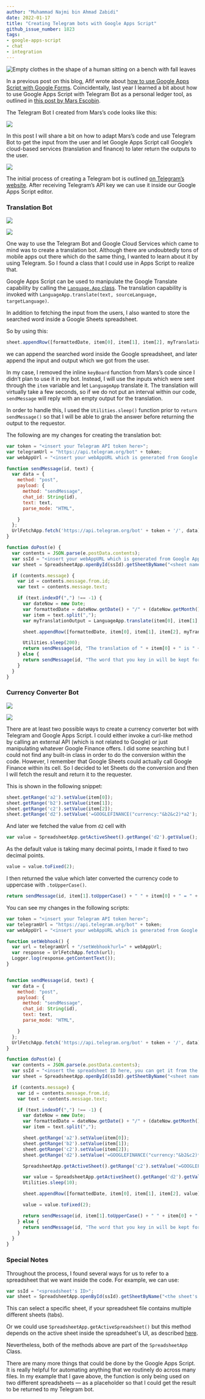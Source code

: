 ```yaml
---
author: "Muhammad Najmi bin Ahmad Zabidi"
date: 2022-01-17
title: "Creating Telegram bots with Google Apps Script"
github_issue_number: 1823
tags:
- google-apps-script
- chat
- integration
---
```


![Empty clothes in the shape of a human sitting on a bench with fall leaves](/blog/2022/01/creating-translation-currency-converter-telegram-google-apps/20201110-165127-sm.jpg)

<!-- Photo by Jon Jensen -->

In a previous post on this blog, Afif wrote about [how to use Google Apps Script with Google Forms](/blog/2021/11/forwarding-google-forms-responses-to-api/). Coincidentally, last year I learned a bit about how to use Google Apps Script with Telegram Bot as a personal ledger tool, as outlined in [this post by Mars Escobin](https://medium.com/@mars_escobin/telegram-inline-keyboards-using-google-app-script-f0a0550fde26).

The Telegram Bot I created from Mars’s code looks like this:

![](/blog/2022/01/creating-translation-currency-converter-telegram-google-apps/najmi-budget.jpg)

In this post I will share a bit on how to adapt Mars’s code and use Telegram Bot to get the input from the user and let Google Apps Script call Google’s cloud-based services (translation and finance) to later return the outputs to the user.

![](/blog/2022/01/creating-translation-currency-converter-telegram-google-apps/botfather.png)

The initial process of creating a Telegram bot is outlined [on Telegram’s website](https://core.telegram.org/bots). After receiving Telegram’s API key we can use it inside our Google Apps Script editor.

### Translation Bot

![](/blog/2022/01/creating-translation-currency-converter-telegram-google-apps/najmi-translation.jpg)

![](/blog/2022/01/creating-translation-currency-converter-telegram-google-apps/najmi_translation_spreadsheet.png)

One way to use the Telegram Bot and Google Cloud Services which came to mind was to create a translation bot. Although there are undoubtedly tons of mobile apps out there which do the same thing, I wanted to learn about it by using Telegram. So I found a class that I could use in Apps Script to realize that.

Google Apps Script can be used to manipulate the Google Translate capability by calling the [`Language.App` class](https://developers.google.com/apps-script/reference/language/language-app). The translation capability is invoked with `LanguageApp.translate(text, sourceLanguage, targetLanguage)`.

In addition to fetching the input from the users, I also wanted to store the searched word inside a Google Sheets spreadsheet.

So by using this:

```js
sheet.appendRow([formattedDate, item[0], item[1], item[2], myTranslationOutput]);
```

we can append the searched word inside the Google spreadsheet, and later append the input and output which we got from the user.

In my case, I removed the inline `keyBoard` function from Mars’s code since I didn’t plan to use it in my bot. Instead, I will use the inputs which were sent through the `item` variable and let `LanguageApp` translate it. The translation will virtually take a few seconds, so if we do not put an interval within our code, `sendMessage`  will reply with an empty output for the translation.

In order to handle this, I used the `Utilities.sleep()` function prior to `return sendMessage()` so that I will be able to grab the answer before returning the output to the requestor.

The following are my changes for creating the translation bot:

```javascript
var token = "<insert your Telegram API token here>";
var telegramUrl = "https://api.telegram.org/bot" + token;
var webAppUrl = "<insert your webAppURL which is generated from Google Apps Script UI here>";

function sendMessage(id, text) {
  var data = {
    method: "post",
    payload: {
      method: "sendMessage",
      chat_id: String(id),
      text: text,
      parse_mode: "HTML",

    }
  };
  UrlFetchApp.fetch('https://api.telegram.org/bot' + token + '/', data);
}

function doPost(e) {
  var contents = JSON.parse(e.postData.contents);
  var ssId = "<insert your webAppURL which is generated from Google Apps Script UI here>";
  var sheet = SpreadsheetApp.openById(ssId).getSheetByName("<sheet name here>");

  if (contents.message) {
    var id = contents.message.from.id;
    var text = contents.message.text;

    if (text.indexOf(",") !== -1) {
      var dateNow = new Date;
      var formattedDate = dateNow.getDate() + "/" + (dateNow.getMonth() + 1);
      var item = text.split(",");
      var myTranslationOutput = LanguageApp.translate(item[0], item[1], item[2]);

      sheet.appendRow([formattedDate, item[0], item[1], item[2], myTranslationOutput]);

      Utilities.sleep(200);
      return sendMessage(id, "The translation of " + item[0] + " is " + myTranslationOutput);
    } else {
      return sendMessage(id, "The word that you key in will be kept for our analysis purpose\nPlease use this format : word, source language code, target language code \nRefer cloud.google.com/translate/docs/languages");
    }
  }
}
```

### Currency Converter Bot

![](/blog/2022/01/creating-translation-currency-converter-telegram-google-apps/najmi-currency.jpg)

![](/blog/2022/01/creating-translation-currency-converter-telegram-google-apps/najmi_currency_spreadsheet.png)

There are at least two possible ways to create a currency converter bot with Telegram and Google Apps Script. I could either invoke a curl-like method by calling an external API (which is not related to Google) or just manipulating whatever Google Finance offers. I did some searching but I could not find any built-in class in order to do the conversion within the code. However, I remember that Google Sheets could actually call Google Finance within its cell. So I decided to let Sheets do the conversion and then I will fetch the result and return it to the requester.

This is shown in the following snippet:

```javascript
sheet.getRange('a2').setValue(item[0]);
sheet.getRange('b2').setValue(item[1]);
sheet.getRange('c2').setValue(item[2]);
sheet.getRange('d2').setValue('=GOOGLEFINANCE("currency:"&b2&c2)*a2');
```

And later we fetched the value from `d2` cell with

```javascript
var value = SpreadsheetApp.getActiveSheet().getRange('d2').getValue();
```

As the default value is taking many decimal points, I made it fixed to two decimal points.

```javascript
value = value.toFixed(2);
```

I then returned the value which later converted the currency code to uppercase with `.toUpperCase()`.

```javascript
return sendMessage(id, item[1].toUpperCase() + " " + item[0] + " = " + item[2].toUpperCase() + " " + value);
```

You can see my changes in the following scripts:

```javascript
var token = "<insert your Telegram API token here>";
var telegramUrl = "https://api.telegram.org/bot" + token;
var webAppUrl = "<insert your webAppURL which is generated from Google Apps Script UI here>";

function setWebhook() {
  var url = telegramUrl + "/setWebhook?url=" + webAppUrl;
  var response = UrlFetchApp.fetch(url);
  Logger.log(response.getContentText());
}


function sendMessage(id, text) {
  var data = {
    method: "post",
    payload: {
      method: "sendMessage",
      chat_id: String(id),
      text: text,
      parse_mode: "HTML",

    }
  };
  UrlFetchApp.fetch('https://api.telegram.org/bot' + token + '/', data);
}

function doPost(e) {
  var contents = JSON.parse(e.postData.contents);
  var ssId = "<insert the spreadsheet ID here, you can get it from the browser URL bar>";
  var sheet = SpreadsheetApp.openById(ssId).getSheetByName("<sheet name here>");

  if (contents.message) {
    var id = contents.message.from.id;
    var text = contents.message.text;

    if (text.indexOf(",") !== -1) {
      var dateNow = new Date;
      var formattedDate = dateNow.getDate() + "/" + (dateNow.getMonth() + 1);
      var item = text.split(",");

      sheet.getRange('a2').setValue(item[0]);
      sheet.getRange('b2').setValue(item[1]);
      sheet.getRange('c2').setValue(item[2]);
      sheet.getRange('d2').setValue('=GOOGLEFINANCE("currency:"&b2&c2)*a2');

      SpreadsheetApp.getActiveSheet().getRange('c2').setValue('=GOOGLEFINANCE("currency:"&item[1]&item[2])*item[0]');

      var value = SpreadsheetApp.getActiveSheet().getRange('d2').getValue();
      Utilities.sleep(10);

      sheet.appendRow([formattedDate, item[0], item[1], item[2], value]);

      value = value.toFixed(2);

      return sendMessage(id, item[1].toUpperCase() + " " + item[0] + " = " + item[2].toUpperCase() + " " + value)
    } else {
      return sendMessage(id, "The word that you key in will be kept for our analysis purpose\nPlease use this format : amount, source currency code, target currency code")
    }
  }
}
```

### Special Notes

Throughout the process, I found several ways for us to refer to a spreadsheet that we want inside the code. For example, we can use:

```javascript
var ssId = "<spreadsheet's ID>";
var sheet = SpreadsheetApp.openById(ssId).getSheetByName("<the sheet's name>");
```

This can select a specific sheet, if your spreadsheet file contains multiple different sheets (tabs).

Or we could use `SpreadsheetApp.getActiveSpreadsheet()` but this method depends on the active sheet inside the spreadsheet's UI, as described [here](https://developers.google.com/apps-script/reference/spreadsheet/spreadsheet-app#getactivesheet).

Nevertheless, both of the methods above are part of the `SpreadsheetApp` Class.

There are many more things that could be done by the Google Apps Script. It is really helpful for automating anything that we routinely do across many files. In my example that I gave above, the function is only being used on two different spreadsheets — as a placeholder so that I could get the result to be returned to my Telegram bot.
